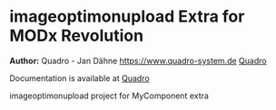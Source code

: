 imageoptimonupload Extra for MODx Revolution
=======================================


**Author:** Quadro - Jan Dähne <https://www.quadro-system.de> [Quadro](https://www.quadro-system.de)

Documentation is available at [Quadro](https://www.quadro-system.de/modx-extras/imageoptimonupload/)

imageoptimonupload project for MyComponent extra

